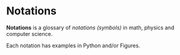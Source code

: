 # Notations

**Notations** is a glossary of _notations (symbols)_ in math, physics and computer science.

Each notation has examples in Python and/or Figures.
